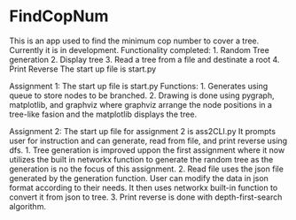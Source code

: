 # FindCopNum
This is an app used to find the minimum cop number to cover a tree. 
Currently it is in development. 
Functionality completed: 
	1. Random Tree generation
	2. Display tree
	3. Read a tree from a file and destinate a root
	4. Print Reverse
The start up file is start.py

Assignment 1: 
	The start up file is start.py
	Functions:
		1. Generates using queue to store nodes to be branched. 
		2. Drawing is done using pygraph, matplotlib, and graphviz where graphviz arrange the node positions in a tree-like fasion and the matplotlib displays the tree. 


Assignment 2:
	The start up file for assignment 2 is ass2CLI.py
	It prompts user for instruction and can generate, read from file, and print reverse using dfs. 
		1. Tree generation is improved uppon the first assignment where it now utilizes the built in networkx function to generate the random tree as the generation is no the focus of this assignment. 
		2. Read file uses the json file generated by the generation function. User can modify the data in json format according to their needs. It then uses networkx built-in function to convert it from json to tree. 
		3. Print reverse is done with depth-first-search algorithm. 
